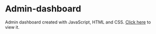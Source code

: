 # Admin-dashboard
Admin dashboard created with JavaScript, HTML and CSS. <a href='https://admin-dashboard-production-4ade.up.railway.app/'>Click here</a> to view it.
